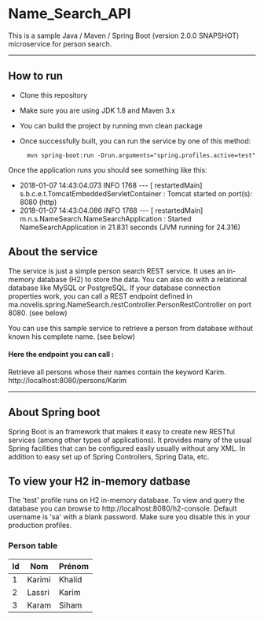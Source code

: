 Name_Search_API
==================

This is a sample Java / Maven / Spring Boot (version 2.0.0 SNAPSHOT) microservice for person search.

----------

How to run
-------------

- Clone this repository
- Make sure you are using JDK 1.8 and Maven 3.x
- You can build the project by running mvn clean package
- Once successfully built, you can run the service by one of this method:

        mvn spring-boot:run -Drun.arguments="spring.profiles.active=test"
       
Once the application runs you should see something like this:

- 2018-01-07 14:43:04.073  INFO 1768 --- [  restartedMain] s.b.c.e.t.TomcatEmbeddedServletContainer : Tomcat started on port(s): 8080  (http)
- 2018-01-07 14:43:04.086  INFO 1768 --- [  restartedMain] m.n.s.NameSearch.NameSearchApplication   : Started NameSearchApplication in 21.831 seconds (JVM running for 24.316)

About the service
-------------

The service is just a simple person search REST service. It uses an in-memory database (H2) to store the data. You can also do with a relational database like MySQL or PostgreSQL. If your database connection properties work, you can call a REST endpoint defined in ma.novelis.spring.NameSearch.restController.PersonRestController on port 8080. (see below)


You can use this sample service to retrieve a person from database without known his complete name. (see below)

#### <i class="icon-file"></i> Here the endpoint you can call :

Retrieve all persons whose their names contain the keyword Karim. 
http://localhost:8080/persons/Karim

----------


About Spring boot
-------------------

Spring Boot is an framework that makes it easy to create new RESTful services (among other types of applications). It provides many of the usual Spring facilities that can be configured easily usually without any XML. In addition to easy set up of Spring Controllers, Spring Data, etc.

To view your H2 in-memory datbase
-------------

The 'test' profile runs on H2 in-memory database. To view and query the database you can browse to http://localhost:8080/h2-console. Default username is 'sa' with a blank password. Make sure you disable this in your production profiles.

### Person table

| Id   | Nom     | Prénom  |
| ---- | ------- | ------- |
| 1    | Karimi  |  Khalid |
| 2    | Lassri  |  Karim  |
| 3    | Karam   |  Siham  |
